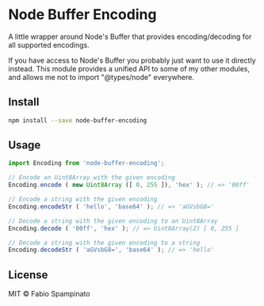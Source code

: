 # Node Buffer Encoding

A little wrapper around Node's Buffer that provides encoding/decoding for all supported encodings.

If you have access to Node's Buffer you probably just want to use it directly instead. This module provides a unified API to some of my other modules, and allows me not to import "@types/node" everywhere.

## Install

```sh
npm install --save node-buffer-encoding
```

## Usage

```ts
import Encoding from 'node-buffer-encoding';

// Encode an Uint8Array with the given encoding
Encoding.encode ( new Uint8Array ([ 0, 255 ]), 'hex' ); // => '00ff'

// Encode a string with the given encoding
Encoding.encodeStr ( 'hello', 'base64' ); // => 'aGVsbG8='

// Decode a string with the given encoding to an Uint8Array
Encoding.decode ( '00ff', 'hex' ); // => Uint8Array(2) [ 0, 255 ]

// Decode a string with the given encoding to a string
Encoding.decodeStr ( 'aGVsbG8=', 'base64' ); // => 'hello'
```

## License

MIT © Fabio Spampinato
